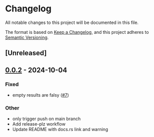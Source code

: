 # Changelog

All notable changes to this project will be documented in this file.

The format is based on [Keep a Changelog](https://keepachangelog.com/en/1.0.0/),
and this project adheres to [Semantic Versioning](https://semver.org/spec/v2.0.0.html).

## [Unreleased]

## [0.0.2](https://github.com/cceckman/htmpl/compare/v0.0.1...v0.0.2) - 2024-10-04

### Fixed

- empty results are falsy ([#7](https://github.com/cceckman/htmpl/pull/7))

### Other

- only trigger push on main branch
- Add release-plz workflow
- Update README with docs.rs link and warning
